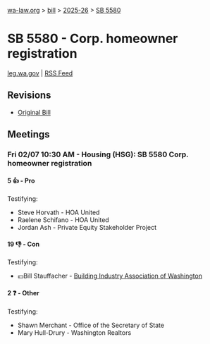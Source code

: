 [wa-law.org](/) > [bill](/bill/) > [2025-26](/bill/2025-26/) > [SB 5580](/bill/2025-26/sb/5580/)

# SB 5580 - Corp. homeowner registration
[leg.wa.gov](https://app.leg.wa.gov/billsummary?BillNumber=5580&Year=2025&Initiative=false) | [RSS Feed](./rss.xml)

## Revisions
* [Original Bill](1/)

## Meetings
### Fri 02/07 10:30 AM - Housing (HSG): SB 5580 Corp. homeowner registration
#### 5 👍 - Pro
Testifying:
* Steve Horvath - HOA United
* Raelene Schifano - HOA United
* Jordan Ash - Private Equity Stakeholder Project

#### 19 👎 - Con
Testifying:
* 💵Bill Stauffacher - [Building Industry Association of Washington](/org/building_industry_association_of_washington/)

#### 2 ❓ - Other
Testifying:
* Shawn Merchant - Office of the Secretary of State
* Mary Hull-Drury - Washington Realtors
